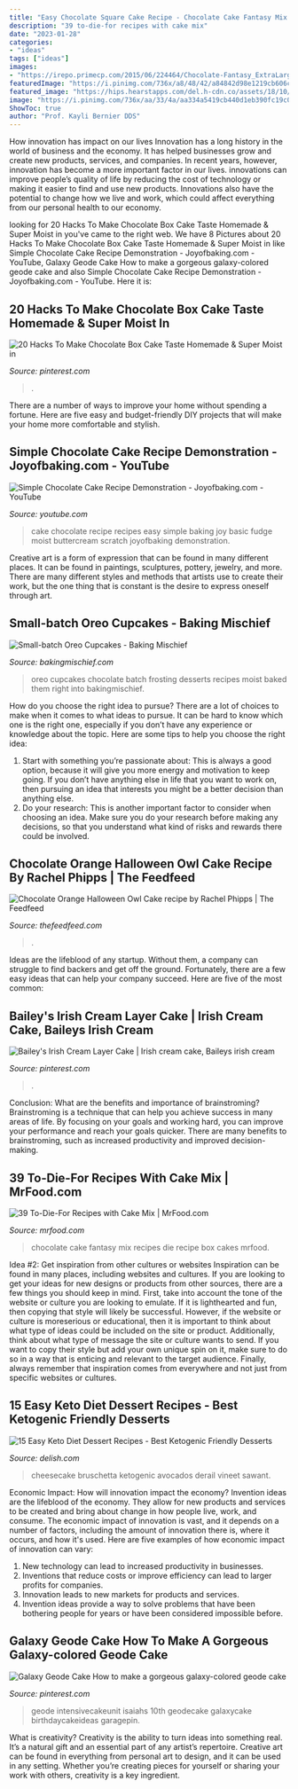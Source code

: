 ```yaml
---
title: "Easy Chocolate Square Cake Recipe - Chocolate Cake Fantasy Mix Recipes Die Recipe Box Cakes Mrfood"
description: "39 to-die-for recipes with cake mix"
date: "2023-01-28"
categories:
- "ideas"
tags: ["ideas"]
images:
- "https://irepo.primecp.com/2015/06/224464/Chocolate-Fantasy_ExtraLarge1000_ID-1043255.jpg?v=1043255"
featuredImage: "https://i.pinimg.com/736x/a8/48/42/a84842d98e1219cb606ca2c8ace8ef50.jpg"
featured_image: "https://hips.hearstapps.com/del.h-cdn.co/assets/18/10/640x959/gallery-1520446150-delish-keto-bronwies-pin-2.jpg?resize=768:*"
image: "https://i.pinimg.com/736x/aa/33/4a/aa334a5419cb440d1eb390fc19c0a998.jpg"
ShowToc: true
author: "Prof. Kayli Bernier DDS"
---
```



How innovation has impact on our lives
Innovation has a long history in the world of business and the economy. It has helped businesses grow and create new products, services, and companies. In recent years, however, innovation has become a more important factor in our lives. innovations can improve people’s quality of life by reducing the cost of technology or making it easier to find and use new products. Innovations also have the potential to change how we live and work, which could affect everything from our personal health to our economy.

	

		
looking for 20 Hacks To Make Chocolate Box Cake Taste Homemade &amp; Super Moist in you've came to the right web. We have 8 Pictures about 20 Hacks To Make Chocolate Box Cake Taste Homemade &amp; Super Moist in like Simple Chocolate Cake Recipe Demonstration - Joyofbaking.com - YouTube, Galaxy Geode Cake How to make a gorgeous galaxy-colored geode cake and also Simple Chocolate Cake Recipe Demonstration - Joyofbaking.com - YouTube. Here it is:
		
    
## 20 Hacks To Make Chocolate Box Cake Taste Homemade &amp; Super Moist In

<img loading=lazy src="https://i.pinimg.com/736x/a8/48/42/a84842d98e1219cb606ca2c8ace8ef50.jpg" onerror="this.onerror=null;this.src='https://tse1.mm.bing.net/th?id=OIP.doXedUyZnZRGsO0xujAjsgHaLH&amp;pid=15.1';" alt="20 Hacks To Make Chocolate Box Cake Taste Homemade &amp; Super Moist in">

_Source: pinterest.com_

>. 

	

There are a number of ways to improve your home without spending a fortune. Here are five easy and budget-friendly DIY projects that will make your home more comfortable and stylish.

    
## Simple Chocolate Cake Recipe Demonstration - Joyofbaking.com - YouTube

<img loading=lazy src="http://i.ytimg.com/vi/vsSz7t5lqzw/hqdefault.jpg" onerror="this.onerror=null;this.src='https://tse4.mm.bing.net/th?id=OIP.hldVQ4GqEPe6wfAVU4WMAgHaFj&amp;pid=15.1';" alt="Simple Chocolate Cake Recipe Demonstration - Joyofbaking.com - YouTube">

_Source: youtube.com_

>cake chocolate recipe recipes easy simple baking joy basic fudge moist buttercream scratch joyofbaking demonstration. 

	

Creative art is a form of expression that can be found in many different places. It can be found in paintings, sculptures, pottery, jewelry, and more. There are many different styles and methods that artists use to create their work, but the one thing that is constant is the desire to express oneself through art.

    
## Small-batch Oreo Cupcakes - Baking Mischief

<img loading=lazy src="https://bakingmischief.com/wp-content/uploads/2017/10/small-batch-oreo-cupcakes-image-feature.jpg" onerror="this.onerror=null;this.src='https://tse2.mm.bing.net/th?id=OIP.gTwGX4WHrJDMq7G5Qp9CggHaLH&amp;pid=15.1';" alt="Small-batch Oreo Cupcakes - Baking Mischief">

_Source: bakingmischief.com_

>oreo cupcakes chocolate batch frosting desserts recipes moist baked them right into bakingmischief. 

	

How do you choose the right idea to pursue?
There are a lot of choices to make when it comes to what ideas to pursue. It can be hard to know which one is the right one, especially if you don’t have any experience or knowledge about the topic. Here are some tips to help you choose the right idea: 
1. Start with something you’re passionate about: This is always a good option, because it will give you more energy and motivation to keep going. If you don’t have anything else in life that you want to work on, then pursuing an idea that interests you might be a better decision than anything else. 
2. Do your research: This is another important factor to consider when choosing an idea. Make sure you do your research before making any decisions, so that you understand what kind of risks and rewards there could be involved. 

    
## Chocolate Orange Halloween Owl Cake Recipe By Rachel Phipps | The Feedfeed

<img loading=lazy src="https://data.thefeedfeed.com/static/2020/01/27/15710898585da4edc22299e.jpg" onerror="this.onerror=null;this.src='https://tse3.mm.bing.net/th?id=OIP.cY3kxxn-EpilG5EBabNmMwHaLH&amp;pid=15.1';" alt="Chocolate Orange Halloween Owl Cake recipe by Rachel Phipps | The Feedfeed">

_Source: thefeedfeed.com_

>. 

	

Ideas are the lifeblood of any startup. Without them, a company can struggle to find backers and get off the ground. Fortunately, there are a few easy ideas that can help your company succeed. Here are five of the most common: 

    
## Bailey&#039;s Irish Cream Layer Cake | Irish Cream Cake, Baileys Irish Cream

<img loading=lazy src="https://i.pinimg.com/736x/aa/33/4a/aa334a5419cb440d1eb390fc19c0a998.jpg" onerror="this.onerror=null;this.src='https://tse3.mm.bing.net/th?id=OIP.2nGd5l6gti91ciHD87kHXwHaLH&amp;pid=15.1';" alt="Bailey&#039;s Irish Cream Layer Cake | Irish cream cake, Baileys irish cream">

_Source: pinterest.com_

>. 

	

Conclusion: What are the benefits and importance of brainstroming?
Brainstroming is a technique that can help you achieve success in many areas of life. By focusing on your goals and working hard, you can improve your performance and reach your goals quicker. There are many benefits to brainstroming, such as increased productivity and improved decision-making.

    
## 39 To-Die-For Recipes With Cake Mix | MrFood.com

<img loading=lazy src="https://irepo.primecp.com/2015/06/224464/Chocolate-Fantasy_ExtraLarge1000_ID-1043255.jpg?v=1043255" onerror="this.onerror=null;this.src='https://tse4.mm.bing.net/th?id=OIP.wtUI6vDMAPu9V6q_J8hONAHaE8&amp;pid=15.1';" alt="39 To-Die-For Recipes with Cake Mix | MrFood.com">

_Source: mrfood.com_

>chocolate cake fantasy mix recipes die recipe box cakes mrfood. 

	

Idea #2: Get inspiration from other cultures or websites
Inspiration can be found in many places, including websites and cultures. If you are looking to get your ideas for new designs or products from other sources, there are a few things you should keep in mind. First, take into account the tone of the website or culture you are looking to emulate. If it is lighthearted and fun, then copying that style will likely be successful. However, if the website or culture is moreserious or educational, then it is important to think about what type of ideas could be included on the site or product. Additionally, think about what type of message the site or culture wants to send. If you want to copy their style but add your own unique spin on it, make sure to do so in a way that is enticing and relevant to the target audience. Finally, always remember that inspiration comes from everywhere and not just from specific websites or cultures.

    
## 15 Easy Keto Diet Dessert Recipes - Best Ketogenic Friendly Desserts

<img loading=lazy src="https://hips.hearstapps.com/del.h-cdn.co/assets/18/10/640x959/gallery-1520446150-delish-keto-bronwies-pin-2.jpg?resize=768:*" onerror="this.onerror=null;this.src='https://tse1.mm.bing.net/th?id=OIP.8tgFHPEGn6id5l4qYzGfZAHaLG&amp;pid=15.1';" alt="15 Easy Keto Diet Dessert Recipes - Best Ketogenic Friendly Desserts">

_Source: delish.com_

>cheesecake bruschetta ketogenic avocados derail vineet sawant. 

	

Economic Impact: How will innovation impact the economy?
Invention ideas are the lifeblood of the economy. They allow for new products and services to be created and bring about change in how people live, work, and consume. The economic impact of innovation is vast, and it depends on a number of factors, including the amount of innovation there is, where it occurs, and how it's used. Here are five examples of how economic impact of innovation can vary: 
1. New technology can lead to increased productivity in businesses. 
2. Inventions that reduce costs or improve efficiency can lead to larger profits for companies. 
3. Innovation leads to new markets for products and services. 
4. Invention ideas provide a way to solve problems that have been bothering people for years or have been considered impossible before. 

    
## Galaxy Geode Cake How To Make A Gorgeous Galaxy-colored Geode Cake

<img loading=lazy src="https://i.pinimg.com/736x/47/59/35/475935df717e15cf5d48344c88fee503.jpg" onerror="this.onerror=null;this.src='https://tse2.mm.bing.net/th?id=OIP.5sKmpuS2x_Z_aDezsz2uaQHaNK&amp;pid=15.1';" alt="Galaxy Geode Cake How to make a gorgeous galaxy-colored geode cake">

_Source: pinterest.com_

>geode intensivecakeunit isaiahs 10th geodecake galaxycake birthdaycakeideas garagepin. 

	

What is creativity?
Creativity is the ability to turn ideas into something real. It’s a natural gift and an essential part of any artist’s repertoire. Creative art can be found in everything from personal art to design, and it can be used in any setting. Whether you’re creating pieces for yourself or sharing your work with others, creativity is a key ingredient.

